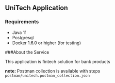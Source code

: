 ## UniTech  Application ##

### Requirements ###
- Java 11
- Postgresql
- Docker 1.6.0 or higher (for testing)

###About the Service

This application is fintech solution for bank products

**note:**
Postman collection is available with steps ``postman/unitech.postman_collection.json``


